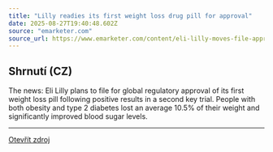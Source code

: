 ```yaml
---
title: "Lilly readies its first weight loss drug pill for approval"
date: 2025-08-27T19:40:48.602Z
source: "emarketer.com"
source_url: https://www.emarketer.com/content/eli-lilly-moves-file-approval-of-glp-1-weight-loss-pill
---
```


## Shrnutí (CZ)
The news: Eli Lilly plans to file for global regulatory approval of its first weight loss pill following positive results in a second key trial. People with both obesity and type 2 diabetes lost an average 10.5% of their weight and significantly improved blood sugar levels.

---

[Otevřít zdroj](https://www.emarketer.com/content/eli-lilly-moves-file-approval-of-glp-1-weight-loss-pill)
